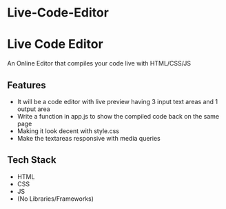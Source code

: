 # Live-Code-Editor
# Live Code Editor
  
An Online Editor that compiles your code live with HTML/CSS/JS

## Features

- It will be a code editor with live preview having 3 input text areas and 1 output area
- Write a function in app.js to show the compiled code back on the same page
- Making it look decent with style.css
- Make the textareas responsive with media queries

## Tech Stack

- HTML
- CSS
- JS 
- (No Libraries/Frameworks)
